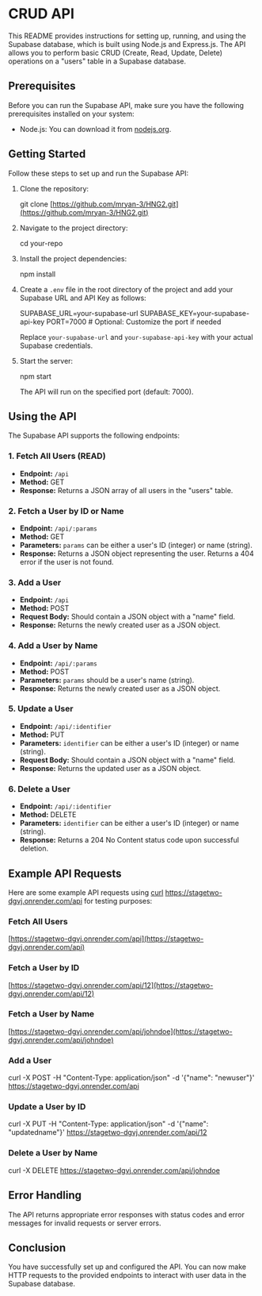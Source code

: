 # CRUD API 

This README provides instructions for setting up, running, and using the Supabase database, which is built using Node.js and Express.js. The API allows you to perform basic CRUD (Create, Read, Update, Delete) operations on a "users" table in a Supabase database.

## Prerequisites

Before you can run the Supabase API, make sure you have the following prerequisites installed on your system:

- Node.js: You can download it from [nodejs.org](https://nodejs.org/).

## Getting Started

Follow these steps to set up and run the Supabase API:


1. Clone the repository:

   git clone [https://github.com/mryan-3/HNG2.git](https://github.com/mryan-3/HNG2.git)

2. Navigate to the project directory:

   cd your-repo

3. Install the project dependencies:

   npm install

4. Create a `.env` file in the root directory of the project and add your Supabase URL and API Key as follows:

   SUPABASE_URL=your-supabase-url
   SUPABASE_KEY=your-supabase-api-key
   PORT=7000 # Optional: Customize the port if needed

   Replace `your-supabase-url` and `your-supabase-api-key` with your actual Supabase credentials.

5. Start the server:

   npm start

   The API will run on the specified port (default: 7000).

## Using the API

The Supabase API supports the following endpoints:

### 1. Fetch All Users (READ)

- **Endpoint:** `/api`
- **Method:** GET
- **Response:** Returns a JSON array of all users in the "users" table.

### 2. Fetch a User by ID or Name

- **Endpoint:** `/api/:params`
- **Method:** GET
- **Parameters:** `params` can be either a user's ID (integer) or name (string).
- **Response:** Returns a JSON object representing the user. Returns a 404 error if the user is not found.

### 3. Add a User

- **Endpoint:** `/api`
- **Method:** POST
- **Request Body:** Should contain a JSON object with a "name" field.
- **Response:** Returns the newly created user as a JSON object.

### 4. Add a User by Name

- **Endpoint:** `/api/:params`
- **Method:** POST
- **Parameters:** `params` should be a user's name (string).
- **Response:** Returns the newly created user as a JSON object.

### 5. Update a User

- **Endpoint:** `/api/:identifier`
- **Method:** PUT
- **Parameters:** `identifier` can be either a user's ID (integer) or name (string).
- **Request Body:** Should contain a JSON object with a "name" field.
- **Response:** Returns the updated user as a JSON object.

### 6. Delete a User

- **Endpoint:** `/api/:identifier`
- **Method:** DELETE
- **Parameters:** `identifier` can be either a user's ID (integer) or name (string).
- **Response:** Returns a 204 No Content status code upon successful deletion.

## Example API Requests

Here are some example API requests using [curl](https://stagetwo-dgvj.onrender.com/api) https://stagetwo-dgvj.onrender.com/api for testing purposes:

### Fetch All Users
[https://stagetwo-dgvj.onrender.com/api](https://stagetwo-dgvj.onrender.com/api)

### Fetch a User by ID
[https://stagetwo-dgvj.onrender.com/api/12](https://stagetwo-dgvj.onrender.com/api/12)

### Fetch a User by Name
[https://stagetwo-dgvj.onrender.com/api/johndoe](https://stagetwo-dgvj.onrender.com/api/johndoe)

### Add a User


curl -X POST -H "Content-Type: application/json" -d '{"name": "newuser"}' https://stagetwo-dgvj.onrender.com/api


### Update a User by ID


curl -X PUT -H "Content-Type: application/json" -d '{"name": "updatedname"}' https://stagetwo-dgvj.onrender.com/api/12


### Delete a User by Name


curl -X DELETE https://stagetwo-dgvj.onrender.com/api/johndoe


## Error Handling

The API returns appropriate error responses with status codes and error messages for invalid requests or server errors.
## Conclusion

You have successfully set up and configured the API. You can now make HTTP requests to the provided endpoints to interact with user data in the Supabase database.
